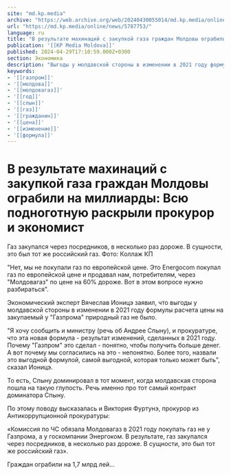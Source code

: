 ```yaml
---
site: "md.kp.media"
archive: "https://web.archive.org/web/20240430055014/md.kp.media/online/news/5787753/"
url: "https://md.kp.media/online/news/5787753/"
language: ru
title: "В результате махинаций с закупкой газа граждан Молдовы ограбили на миллиарды: Всю подноготную раскрыли прокурор и экономист"
publication: '[[KP Media Moldova]]'
published: 2024-04-29T17:10:59.000Z+0300
section: Экономика
description: "Выгоды у молдавской стороны в изменении в 2021 году формулы расчета цены на закупаемый у \"Газпрома\" природный газ не было"
keywords:
- '[[газпром]]'
- '[[молдова]]'
- '[[молдовагаз]]'
- '[[год]]'
- '[[спын]]'
- '[[газ]]'
- '[[гражданин]]'
- '[[цена]]'
- '[[изменение]]'
- '[[формула]]'
---
```


# В результате махинаций с закупкой газа граждан Молдовы ограбили на миллиарды: Всю подноготную раскрыли прокурор и экономист

Газ закупался через посредников, в несколько раз дороже. В сущности, это был тот же российский газ. Фото: Коллаж КП

"Нет, мы не покупали газ по европейской цене. Это Energocom покупал газ по европейской цене и продавал нам, потребителям, через "Молдовагаз" по цене на 60% дороже. Вот в этом вопросе нужно разбираться".

Экономический эксперт Вячеслав Ионицэ заявил, что выгоды у молдавской стороны в изменении в 2021 году формулы расчета цены на закупаемый у "Газпрома" природный газ не было.

"Я хочу сообщить и министру (речь об Андрее Спыну), и прокуратуре, что эта новая формула - результат изменений, сделанных в 2021 году. Почему "Газпром" это сделал - понятно, чтобы получить больше денег. А вот почему мы согласились на это - непонятно. Более того, назвали это выгодной формулой, самой выгодной, которая только может быть", сказал Ионицэ.

То есть, Спыну доминировал в тот момент, когда молдавская сторона пошла на такую глупость. Речь именно про тот самый контракт доминатора Спыну.

По этому поводу высказалась и Виктория Фуртунэ, прокурор из Антикоррупционной прокуратуры:

«Комиссия по ЧС обязала Молдовагаз в 2021 году покупать газ не у Газпрома, а у госкомпании Энергоком. В результате, газ закупался через посредников, в несколько раз дороже. В сущности, это был тот же российский газ».

Граждан ограбили на 1,7 млрд лей...